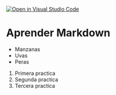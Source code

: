 [![Open in Visual Studio Code](https://classroom.github.com/assets/open-in-vscode-f059dc9a6f8d3a56e377f745f24479a46679e63a5d9fe6f495e02850cd0d8118.svg)](https://classroom.github.com/online_ide?assignment_repo_id=5793147&assignment_repo_type=AssignmentRepo)

# Aprender Markdown

* Manzanas
* Uvas
* Peras

1. Primera practica
2. Segunda practica
1. Tercera practica